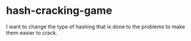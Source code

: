 # hash-cracking-game

I want to change the type of hashing that is done to the problems to make them easier to crack.